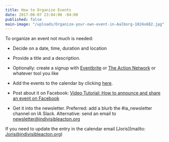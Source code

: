 ```yaml
---
title: How to Organize Events
date: 2017-06-07 23:04:00 -04:00
published: false
main-image: "/uploads/Organize-your-own-event-in-Aalborg-1024x682.jpg"
---
```


To organize an event not much is needed:

* Decide on a date, time, duration and location

* Provide a title and a description.

* Optionally: create a signup with [Eventbrite](http://eventbrite.com) or [The Action Network](http://actionnetwork.org) or whatever tool you like

* Add the events to the calendar by clicking [here](https://docs.google.com/forms/d/e/1FAIpQLSceZqvFrTjQSVDc-NH12WPMV0vHF853zF3NPtmIQCNzIHcqjw/viewform).

* Post about it on Facebook:
[Video Tutorial: How to announce and share an event on Facebook](https://youtu.be/Pt8IsVoY8ts)

* Get it into the newsletter. 
Preferred: add a blurb the #ia_newsletter channel on IA Slack.
Alternative: send an email to newsletter@indivisibleacton.org

If you need to update the entry in the calendar email \[Joris\](mailto: Joris@indivisibleacton.org)